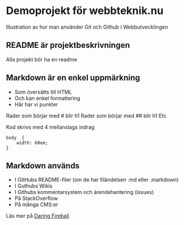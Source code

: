 # Demoprojekt för webbteknik.nu

Illustration av hur man använder Git och Github i Webbutvecklingen

## README är projektbeskrivningen

Alla projekt bör ha en readme

## Markdown är en enkel uppmärkning

 * Som översätts till HTML
 * Och kan enkel formattering
 * Här har vi punkter

Rader som börjar med # blir h1
Rader som börjar med ## blir h1
Etc

Kod skrivs med 4 mellanslags indrag

    body  {
        width: 60em;
    }

## Markdown används

 * I GitHubs README-filer (om de har filändelsen .md eller .markdown)
 * I Guthubs Wikis
 * I Githubs kommentarsystem och ärendehantering (issues)
 * På StackOverflow
 * På många CMS:er

Läs mer på [Daring Fireball](http://daringfireball.net/projects/markdown/)

